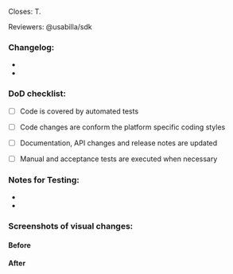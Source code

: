 Closes: T.

Reviewers: @usabilla/sdk

### Changelog:
- 
- 

### DoD checklist:
- [ ] Code is covered by automated tests
- [ ] Code changes are conform the platform specific coding styles
- [ ] Documentation, API changes and release notes are updated
- [ ] Manual and acceptance tests are executed when necessary


### Notes for Testing:
- 
- 

### Screenshots of visual changes:
#### Before



#### After
